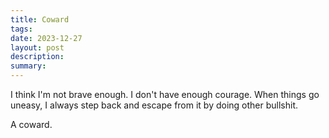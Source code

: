 ```yaml
---
title: Coward
tags: 
date: 2023-12-27
layout: post
description: 
summary:
---
```



I think I'm not brave enough. I don't have enough courage. When things go uneasy, I always step back and escape from it by doing other bullshit. 

A coward.
